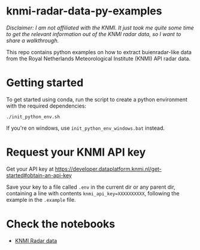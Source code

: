 # knmi-radar-data-py-examples

_Disclaimer: I am not affiliated with the KNMI. It just took me quite some time to get the relevant information out of the KNMI radar data,
so I want to share a walkthrough._

This repo contains python examples on how to extract buienradar-like data from the
Royal Netherlands Meteorological Institute (KNMI) API radar data.

# Getting started
To get started using conda, run the script to create a python environment with the required dependencies:
```shell
./init_python_env.sh
```
If you're on windows, use `init_python_env_windows.bat` instead.

# Request your KNMI API key
Get your API key at https://developer.dataplatform.knmi.nl/get-started#obtain-an-api-key

Save your key to a file called `.env` in the current dir or any parent dir,
containing a line with contents `knmi_api_key=XXXXXXXXXX`, following the example in the `.example` file.


# Check the notebooks
- [KNMI Radar data](notebooks/knmi_radar_data.ipynb)
